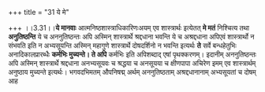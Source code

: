 +++
title = "31 ये मे"

+++
।।3.31।।**ये मानवाः** आत्मनिष्ठशास्त्राधिकारिणःअयम् एव शास्त्रार्थः
इत्येतत् **मे मतं** निश्चित्य तथा **अनुतिष्ठन्ति** ये च अननुतिष्ठन्तः
अपि अस्मिन् शास्त्रार्थे श्रद्दधाना भवन्ति ये च अश्रद्दधाना अपिएवं
शास्त्रार्थो न संभवति इति न अभ्यसूयन्ति अस्मिन् महागुणे शास्त्रार्थे
दोषदर्शिनो न भवन्ति इत्यर्थः **ते** सर्वे बन्धहेतुभिः अनादिकालप्रारब्धैः
**कर्मभिः मुच्यन्ते। ते अपि** कर्मभिः इति अपिशब्दाद् एषां पृथक्करणम्।
इदानीम् अननुतिष्ठन्तः अपि अस्मिन् शास्त्रार्थे श्रद्दधाना अनभ्यसूयवः च
श्रद्धया च अनसूयया च क्षीणपापा अचिरेण इमम् एव शास्त्रार्थम् अनुष्ठाय
मुच्यन्ते इत्यर्थः। भगवदभिमतम् औपनिषद्म् अर्थम् अननुतिष्ठताम्
अश्रद्दधानानाम् अभ्यसूयतां च दोषम् आह
